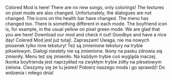 Colored Mod is here! There are no new songs, only colorings! The textures on pixel mode are also changed. Unfortunately, the dialogues are not changed. The icons on the health bar have changed. The menu has changed too. There is something different in each mode. The boyfriend icon is, for example, in the usual yellow on pixel green mode. We are glad that you are here! Download our mod and check it out! Goodbye and have a nice day!
Colered Mod jest już tutaj!. Zapraszam! Uwaga, nie ma nowych piosenek tylko inne tekstury! Też są zmienione tekstury na trybie pikselowym. Dialogi niestety nie są zmienione. Ikony na pasku zdrowia się zmieniły. Menu też się zmieniło. Na każdym trybie coś wygląda inaczej. Ikonka boyfrienda jest naprzykład na zwykłym trybie żółty na pikselowym zielona. Cieszymy się że tu jesteś! Pobierz naszego moda i go sprawdź! Do widzenia i miłego dnia!

